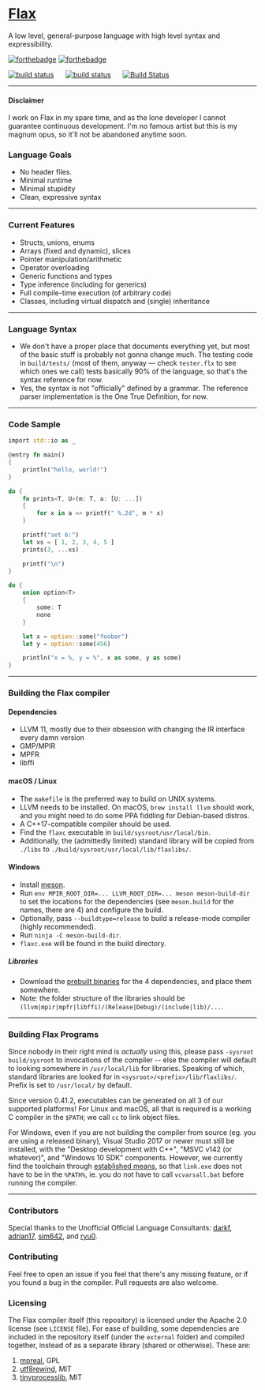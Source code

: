 # [Flax](https://flax-lang.github.io)

A low level, general-purpose language with high level syntax and expressibility.


[![forthebadge](https://forthebadge.com/images/badges/made-with-crayons.svg)](http://forthebadge.com)
[![forthebadge](https://forthebadge.com/images/badges/built-with-resentment.svg)](http://forthebadge.com)

[![build status](https://ci.appveyor.com/api/projects/status/c9cmm08t27ef1hji/branch/master?svg=true)](https://ci.appveyor.com/project/zhiayang/flax/branch/master)
&nbsp;&nbsp;&nbsp;&nbsp;
[![build status](https://github.com/flax-lang/flax/workflows/CI/badge.svg)](https://github.com/flax-lang/flax/actions)
&nbsp;&nbsp;&nbsp;&nbsp;
[![Build Status](https://semaphoreci.com/api/v1/zhiayang/flax/branches/master/badge.svg)](https://semaphoreci.com/zhiayang/flax)


-----------------------------------------------

#### Disclaimer ####

I work on Flax in my spare time, and as the lone developer I cannot guarantee continuous development.
I'm no famous artist but this is my magnum opus, so it'll not be abandoned anytime soon.

### Language Goals

- No header files.
- Minimal runtime
- Minimal stupidity
- Clean, expressive syntax


-----------------------------------------------


### Current Features

- Structs, unions, enums
- Arrays (fixed and dynamic), slices
- Pointer manipulation/arithmetic
- Operator overloading
- Generic functions and types
- Type inference (including for generics)
- Full compile-time execution (of arbitrary code)
- Classes, including virtual dispatch and (single) inheritance

-----------------------------------------------


### Language Syntax

- We don't have a proper place that documents everything yet, but most of the basic stuff is probably not gonna change much.
  The testing code in `build/tests/` (most of them, anyway — check `tester.flx` to see which ones we call) tests basically 90% of the
  language, so that's the syntax reference for now.
- Yes, the syntax is not "officially" defined by a grammar. The reference parser implementation is the One True Definition, for now.

-----------------------------------------------



### Code Sample

```rust
import std::io as _

@entry fn main()
{
	println("hello, world!")
}

```

```rust
do {
	fn prints<T, U>(m: T, a: [U: ...])
	{
		for x in a => printf(" %.2d", m * x)
	}

	printf("set 6:")
	let xs = [ 1, 2, 3, 4, 5 ]
	prints(3, ...xs)

	printf("\n")
}

do {
	union option<T>
	{
		some: T
		none
	}

	let x = option::some("foobar")
	let y = option::some(456)

	println("x = %, y = %", x as some, y as some)
}
```

-----------------------------------------------


### Building the Flax compiler

#### Dependencies ####
- LLVM 11, mostly due to their obsession with changing the IR interface every damn version
- GMP/MPIR
- MPFR
- libffi


#### macOS / Linux

- The `makefile` is the preferred way to build on UNIX systems.
- LLVM needs to be installed. On macOS, `brew install llvm` should work, and you might need to do some PPA fiddling for Debian-based distros.
- A C++17-compatible compiler should be used.
- Find the `flaxc` executable in `build/sysroot/usr/local/bin`.
- Additionally, the (admittedly limited) standard library will be copied from `./libs` to `./build/sysroot/usr/local/lib/flaxlibs/`.


#### Windows

- Install [meson](https://mesonbuild.com/).
- Run `env MPIR_ROOT_DIR=... LLVM_ROOT_DIR=... meson meson-build-dir` to set the locations for the dependencies (see `meson.build` for the names, there are 4) and configure the build.
- Optionally, pass `--buildtype=release` to build a release-mode compiler (highly recommended).
- Run `ninja -C meson-build-dir`.
- `flaxc.exe` will be found in the build directory.

##### Libraries
- Download the [prebuilt binaries](https://github.com/flax-lang/flax/releases/tag/win-build-deps) for the 4 dependencies, and place them somewhere.
- Note: the folder structure of the libraries should be `(llvm|mpir|mpfr|libffi)/(Release|Debug)/(include|lib)/...`.


-----------------------------------------------


### Building Flax Programs

Since nobody in their right mind is *actually* using this, please pass `-sysroot build/sysroot` to invocations of the compiler -- else the compiler will default to looking somewhere in `/usr/local/lib` for libraries. Speaking of which, standard libraries are looked for in `<sysroot>/<prefix>/lib/flaxlibs/`. Prefix is set to `/usr/local/` by default.

Since version 0.41.2, executables can be generated on all 3 of our supported platforms! For Linux and macOS, all that is required is a working C compiler in the `$PATH`; we call `cc` to link object files.

For Windows, even if you are not building the compiler from source (eg. you are using a released binary), Visual Studio 2017 or newer must still be installed, with the "Desktop development with C++", "MSVC v142 (or whatever)", and "Windows 10 SDK" components. However, we currently find the toolchain through [established means](https://gist.github.com/machinamentum/a2b587a68a49094257da0c39a6c4405f), so that `link.exe` does not have to be in the `%PATH%`, ie. you do not have to call `vcvarsall.bat` before running the compiler.

-----------------------------------------------

### Contributors

Special thanks to the Unofficial Official Language Consultants:
[darkf](https://github.com/darkf), [adrian17](https://github.com/adrian17),
[sim642](https://github.com/sim642), and [ryu0](https://github.com/ryu0).




### Contributing

Feel free to open an issue if you feel that there's any missing feature, or if you found a bug in the compiler. Pull requests are also
welcome.



### Licensing

The Flax compiler itself (this repository) is licensed under the Apache 2.0 license (see `LICENSE` file). For ease of building, some dependencies
are included in the repository itself (under the `external` folder) and compiled together, instead of as a separate library (shared or otherwise).
These are:

1. [mpreal](https://bitbucket.org/advanpix/mpreal), GPL
2. [utf8rewind](https://bitbucket.org/knight666/utf8rewind), MIT
3. [tinyprocesslib](https://gitlab.com/eidheim/tiny-process-library), MIT













